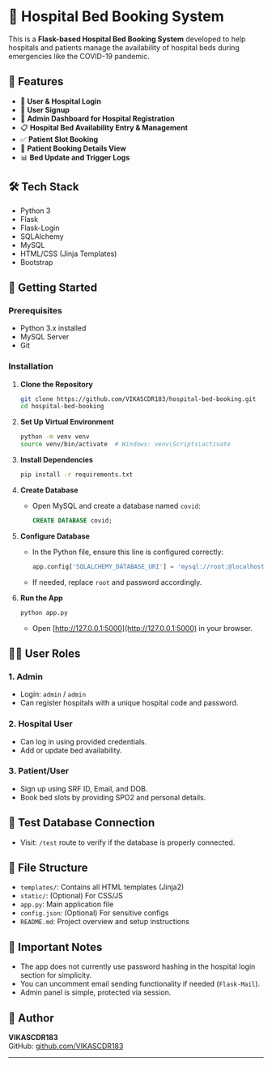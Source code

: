 # 🏥 Hospital Bed Booking System

This is a **Flask-based Hospital Bed Booking System** developed to help hospitals and patients manage the availability of hospital beds during emergencies like the COVID-19 pandemic.

## 📌 Features

- 🔐 **User & Hospital Login**
- 📝 **User Signup**
- 🏥 **Admin Dashboard for Hospital Registration**
- 📋 **Hospital Bed Availability Entry & Management**
- ✅ **Patient Slot Booking**
- 👤 **Patient Booking Details View**
- 📊 **Bed Update and Trigger Logs**

## 🛠️ Tech Stack

- Python 3
- Flask
- Flask-Login
- SQLAlchemy
- MySQL
- HTML/CSS (Jinja Templates)
- Bootstrap

## 🚀 Getting Started

### Prerequisites

- Python 3.x installed
- MySQL Server
- Git

### Installation

1. **Clone the Repository**
   ```bash
   git clone https://github.com/VIKASCDR183/hospital-bed-booking.git
   cd hospital-bed-booking
   ```

2. **Set Up Virtual Environment**
   ```bash
   python -m venv venv
   source venv/bin/activate  # Windows: venv\Scripts\activate
   ```

3. **Install Dependencies**
   ```bash
   pip install -r requirements.txt
   ```

4. **Create Database**
   - Open MySQL and create a database named `covid`:
     ```sql
     CREATE DATABASE covid;
     ```

5. **Configure Database**
   - In the Python file, ensure this line is configured correctly:
     ```python
     app.config['SQLALCHEMY_DATABASE_URI'] = 'mysql://root:@localhost/covid'
     ```
   - If needed, replace `root` and password accordingly.

6. **Run the App**
   ```bash
   python app.py
   ```
   - Open [http://127.0.0.1:5000](http://127.0.0.1:5000) in your browser.

## 👨‍⚕️ User Roles

### 1. Admin
- Login: `admin` / `admin`
- Can register hospitals with a unique hospital code and password.

### 2. Hospital User
- Can log in using provided credentials.
- Add or update bed availability.

### 3. Patient/User
- Sign up using SRF ID, Email, and DOB.
- Book bed slots by providing SPO2 and personal details.

## 🧪 Test Database Connection
- Visit: `/test` route to verify if the database is properly connected.

## 📂 File Structure

- `templates/`: Contains all HTML templates (Jinja2)
- `static/`: (Optional) For CSS/JS
- `app.py`: Main application file
- `config.json`: (Optional) For sensitive configs
- `README.md`: Project overview and setup instructions

## 📌 Important Notes

- The app does not currently use password hashing in the hospital login section for simplicity.
- You can uncomment email sending functionality if needed (`Flask-Mail`).
- Admin panel is simple, protected via session.


## 🙋 Author

**VIKASCDR183**  
GitHub: [github.com/VIKASCDR183](https://github.com/VIKASCDR183)

---
